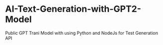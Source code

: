 # AI-Text-Generation-with-GPT2-Model
Public GPT Trani Model with using Python and NodeJs for Test Generation API
